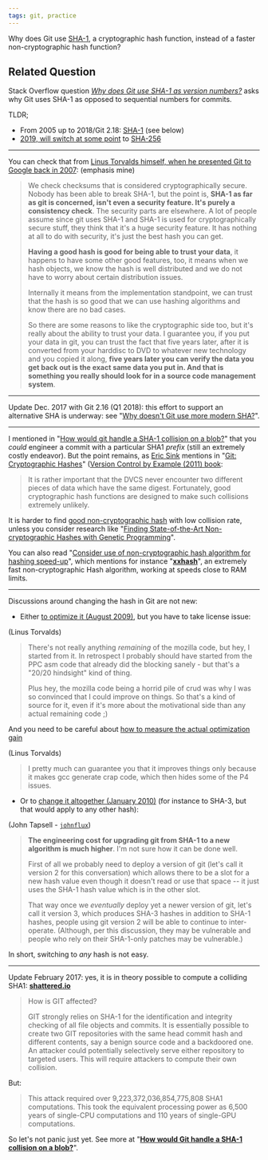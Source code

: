 ```yaml
---
tags: git, practice
---
```


Why does Git use [SHA-1](http://en.wikipedia.org/wiki/SHA-1), a cryptographic hash function, instead of a faster non-cryptographic hash function?

## Related Question

Stack Overflow question _[Why does Git use SHA-1 as version numbers?](https://stackoverflow.com/questions/11233591)_ asks why Git uses SHA-1 as opposed to sequential numbers for commits.

TLDR;

- From 2005 up to 2018/Git 2.18: [SHA-1](https://en.wikipedia.org/wiki/SHA-1) (see below)
- [2019, will switch at some point](https://stackoverflow.com/a/47838703/6309) to [SHA-256](https://en.wikipedia.org/wiki/SHA-2)

---

You can check that from [Linus Torvalds himself, when he presented Git to Google back in 2007](http://www.youtube.com/watch?v=4XpnKHJAok8&t=56m16s):
(emphasis mine)

> We check checksums that is considered cryptographically secure. Nobody has been able to break SHA-1, but the point is, **SHA-1 as far as git is concerned, isn't even a security feature. It's purely a consistency check**.
> The security parts are elsewhere. A lot of people assume since git uses SHA-1 and SHA-1 is used for cryptographically secure stuff, they think that it's a huge security feature. It has nothing at all to do with security, it's just the best hash you can get.
>
> **Having a good hash is good for being able to trust your data**, it happens to have some other good features, too, it means when we hash objects, we know the hash is well distributed and we do not have to worry about certain distribution issues.
>
> Internally it means from the implementation standpoint, we can trust that the hash is so good that we can use hashing algorithms and know there are no bad cases.
>
> So there are some reasons to like the cryptographic side too, but it's really about the ability to trust your data.
> I guarantee you, if you put your data in git, you can trust the fact that five years later, after it is converted from your harddisc to DVD to whatever new technology and you copied it along, **five years later you can verify the data you get back out is the exact same data you put in. And that is something you really should look for in a source code management system**.

---

Update Dec. 2017 with Git 2.16 (Q1 2018): this effort to support an alternative SHA is underway: see "[Why doesn't Git use more modern SHA?](https://stackoverflow.com/a/47838703/6309)".

---

I mentioned in "[How would git handle a SHA-1 collision on a blob?](https://stackoverflow.com/a/9392525/6309)" that you _could_ engineer a commit with a particular SHA1 _prefix_ (still an extremely costly endeavor).
But the point remains, as [Eric Sink](http://ericsink.com/) mentions in "[Git: Cryptographic Hashes](http://ericsink.com/vcbe/html/cryptographic_hashes.html)" ([Version Control by Example (2011) book](http://ericsink.com/vcbe/html/index.html):

> It is rather important that the DVCS never encounter two different pieces of data which have the same digest. Fortunately, good cryptographic hash functions are designed to make such collisions extremely unlikely.

It is harder to find [good non-cryptographic hash](http://en.wikipedia.org/wiki/List_of_hash_functions) with low collision rate, unless you consider research like "[Finding State-of-the-Art Non-cryptographic Hashes with Genetic Programming](http://e-archivo.uc3m.es/bitstream/handle/10016/3987/finding_LNCS_2006_ps.pdf?sequence=1)".

You can also read "[Consider use of non-cryptographic hash algorithm for hashing speed-up](https://github.com/markfasheh/duperemove/issues/24)", which mentions for instance "[**xxhash**](https://code.google.com/p/xxhash/)", an extremely fast non-cryptographic Hash algorithm, working at speeds close to RAM limits.

---

Discussions around changing the hash in Git are not new:

- Either [to optimize it (August 2009)](http://www.mail-archive.com/bug-coreutils@gnu.org/msg17297.html), but you have to take license issue:

(Linus Torvalds)

> There's not really anything _remaining_ of the mozilla code, but hey, I started from it. In retrospect I probably should have started from the PPC asm code that already did the blocking sanely - but that's a "20/20 hindsight" kind of thing.
>
> Plus hey, the mozilla code being a horrid pile of crud was why I was so convinced that I could improve on things. So that's a kind of source for it, even if it's more about the motivational side than any actual remaining code ;)

And you need to be careful about [how to measure the actual optimization gain](http://www.mail-archive.com/bug-coreutils@gnu.org/msg17305.html)

(Linus Torvalds)

> I pretty much can guarantee you that it improves things only because it makes gcc generate crap code, which then hides some of the P4 issues.

- Or to [change it altogether (January 2010)](http://lwn.net/Articles/370907/)
  (for instance to SHA-3, but that would apply to any other hash):

(John Tapsell - [`johnflux`](https://github.com/johnflux))

> **The engineering cost for upgrading git from SHA-1 to a new algorithm is much higher**. I'm not sure how it can be done well.
>
> First of all we probably need to deploy a version of git (let's call it version 2 for this conversation) which allows there to be a slot for a new hash value even though it doesn't read or use that space -- it just uses the SHA-1 hash value which is in the other slot.
>
> That way once we _eventually_ deploy yet a newer version of git, let's call it version 3, which produces SHA-3 hashes in addition to SHA-1 hashes, people using git version 2 will be able to continue to inter-operate.
> (Although, per this discussion, they may be vulnerable and people who rely on their SHA-1-only patches may be vulnerable.)

In short, switching to _any_ hash is not easy.

---

Update February 2017: yes, it is in theory possible to compute a colliding SHA1: [**shattered.io**](https://shattered.io/)

> How is GIT affected?
>
> GIT strongly relies on SHA-1 for the identification and integrity checking of all file objects and commits.
> It is essentially possible to create two GIT repositories with the same head commit hash and different contents, say a benign source code and a backdoored one.
> An attacker could potentially selectively serve either repository to targeted users. This will require attackers to compute their own collision.

But:

> This attack required over 9,223,372,036,854,775,808 SHA1 computations. This took the equivalent processing power as 6,500 years of single-CPU computations and 110 years of single-GPU computations.

So let's not panic just yet.
See more at "[**How would Git handle a SHA-1 collision on a blob?**](https://stackoverflow.com/a/42450327/6309)".
